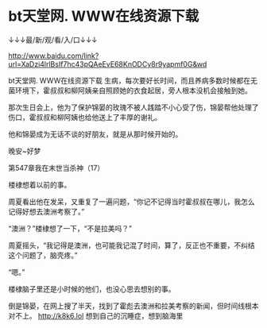 # bt天堂网. WWW在线资源下载

↓↓↓最/新/观/看/入/口↓↓↓

http://www.baidu.com/link?url=XaDzi4lrlBsIf7hc43pQAeEvE68KnODCy8r9yapmf0G&wd

bt天堂网. WWW在线资源下载
生病，每次要好长时间，而且养病多数时候都在无菌环境下，霍叔叔和柳阿姨亲自照顾她的衣食起居，旁人根本没机会接触到她。

那次生日会上，他为了保护锦晏的玫瑰不被人践踏不小心受了伤，锦晏帮他处理了伤口，霍叔叔和柳阿姨也给他送上了丰厚的谢礼。

他和锦晏成为无话不谈的好朋友，就是从那时候开始的。

晚安~好梦

第547章我在末世当杀神（17）

楼棣想着以前的事。

周夏看出他在发呆，又重复了一遍问题，“你记不记得当时霍叔叔在哪儿，我怎么记得好想去澳洲考察了。”

“澳洲？”楼棣想了一下，“不是拉美吗？”

周夏摇头，“我记得是澳洲，也可能我记混了时间，算了，反正也不重要，不纠结这个问题了，脑壳疼。”

“嗯。”

楼棣脑子里还是小时候的他们，也没心思去想别的事。

倒是锦晏，在网上搜了半天，找到了霍彪去澳洲和拉美考察的新闻，但时间线根本对不上。
http://k8k6.lol
想到自己的沉睡症，想到脑海里
